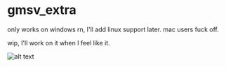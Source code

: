 # gmsv_extra

only works on windows rn, I'll add linux support later.  mac users fuck off.

wip, I'll work on it when I feel like it.

![alt text](https://my.mixtape.moe/ftwpnh.png)
